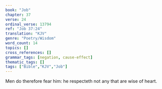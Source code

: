 ```yaml
---
book: "Job"
chapter: 37
verse: 24
ordinal_verse: 13794
ref: "Job 37:24"
translation: "KJV"
genre: "Poetry/Wisdom"
word_count: 14
topics: []
cross_references: []
grammar_tags: [negation, cause-effect]
thematic_tags: []
tags: ["Bible","KJV","Job"]
---
```

Men do therefore fear him: he respecteth not any that are wise of heart.
